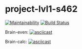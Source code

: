 # project-lvl1-s462
[![Maintainability](https://api.codeclimate.com/v1/badges/1f1015d5784defeba2bb/maintainability)](https://codeclimate.com/github/KEvalle/project-lvl1-s462/maintainability)
[![Build Status](https://travis-ci.org/KEvalle/project-lvl1-s462.svg?branch=master)](https://travis-ci.org/KEvalle/project-lvl1-s462)

Brain-even:
[![asciicast](https://asciinema.org/a/GgM9qXfzg9AKFjXEMD3tC40Yv.svg)](https://asciinema.org/a/GgM9qXfzg9AKFjXEMD3tC40Yv)

Brain-calc:
[![asciicast](https://asciinema.org/a/KKiDz58VOZrDyGqms21vPgTM7.svg)](https://asciinema.org/a/KKiDz58VOZrDyGqms21vPgTM7)
